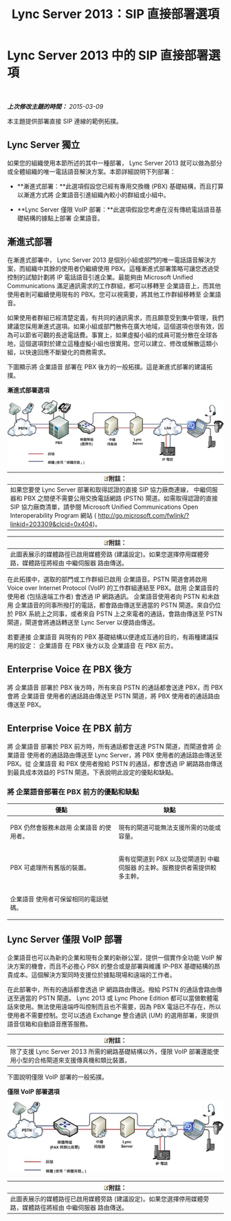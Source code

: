 ﻿---
title: Lync Server 2013：SIP 直接部署選項
TOCTitle: SIP 直接部署選項
ms:assetid: 84691944-03f2-4a89-9f2b-1ab3d7f388cc
ms:mtpsurl: https://technet.microsoft.com/zh-tw/library/Gg398672(v=OCS.15)
ms:contentKeyID: 49291531
ms.date: 08/10/2015
mtps_version: v=OCS.15
ms.translationtype: HT
---

# Lync Server 2013 中的 SIP 直接部署選項

 

_**上次修改主題的時間：** 2015-03-09_

本主題提供部署直接 SIP 連線的範例拓撲。

## Lync Server 獨立

如果您的組織使用本節所述的其中一種部署， Lync Server 2013 就可以做為部分或全體組織的唯一電話語音解決方案。本節詳細說明下列部署：

  - **漸進式部署：**此選項假設您已經有專用交換機 (PBX) 基礎結構，而且打算以漸進方式將 企業語音引進組織內較小的群組或小組中。

  - **Lync Server 僅限 VoIP 部署：**此選項假設您考慮在沒有傳統電話語音基礎結構的據點上部署 企業語音。

## 漸進式部署

在漸進式部署中， Lync Server 2013 是個別小組或部門的唯一電話語音解決方案，而組織中其餘的使用者仍繼續使用 PBX。這種漸進式部署策略可讓您透過受控制的試驗計劃將 IP 電話語音引進企業。最能夠由 Microsoft Unified Communications 滿足通訊需求的工作群組，都可以移轉至 企業語音上，而其他使用者則可繼續使用現有的 PBX。您可以視需要，將其他工作群組移轉至 企業語音。

如果使用者群組已經清楚定義，有共同的通訊需求，而且願意受到集中管理，我們建議您採用漸進式選項。如果小組或部門散佈在廣大地域，這個選項也很有效，因為可以節省可觀的長途電話費。事實上，如果虛擬小組的成員可能分散在全球各地，這個選項對於建立這種虛擬小組也很實用。您可以建立、修改或解散這類小組，以快速回應不斷變化的商務需求。

下圖顯示將 企業語音 部署在 PBX 後方的一般拓撲。這是漸進式部署的建議拓撲。

**漸進式部署選項**

![部門的移轉選項圖表](images/Gg398672.e951ecf4-7cd2-425a-9106-76977492d682(OCS.15).jpg "部門的移轉選項圖表")

<table>
<thead>
<tr class="header">
<th><img src="images/Gg398811.note(OCS.15).gif" title="note" alt="note" />附註：</th>
</tr>
</thead>
<tbody>
<tr class="odd">
<td>如果您要使 Lync Server 部署和取得認證的直接 SIP 協力廠商連線， 中繼伺服器和 PBX 之間便不需要公用交換電話網路 (PSTN) 閘道。如需取得認證的直接 SIP 協力廠商清單，請參閱 Microsoft Unified Communications Open Interoperability Program 網站 ( <a href="http://go.microsoft.com/fwlink/?linkid=203309%26clcid=0x404" class="uri">http://go.microsoft.com/fwlink/?linkid=203309&amp;clcid=0x404</a>)。</td>
</tr>
</tbody>
</table>


<table>
<thead>
<tr class="header">
<th><img src="images/Gg398811.note(OCS.15).gif" title="note" alt="note" />附註：</th>
</tr>
</thead>
<tbody>
<tr class="odd">
<td>此圖表展示的媒體路徑已啟用媒體旁路 (建議設定)。如果您選擇停用媒體旁路，媒體路徑將經由 中繼伺服器 路由傳送。</td>
</tr>
</tbody>
</table>


在此拓撲中，選取的部門或工作群組已啟用 企業語音。PSTN 閘道會將啟用 Voice over Internet Protocol (VoIP) 的工作群組連結至 PBX。啟用 企業語音的使用者 (包括遠端工作者) 會透過 IP 網路通訊。 企業語音使用者向 PSTN 和未啟用 企業語音的同事所撥打的電話，都會路由傳送至適當的 PSTN 閘道。來自仍位於 PBX 系統上之同事，或者來自 PSTN 上之來電者的通話，會路由傳送至 PSTN 閘道，閘道會將通話轉送至 Lync Server 以便路由傳送。

若要連接 企業語音 與現有的 PBX 基礎結構以便達成互通的目的，有兩種建議採用的設定： 企業語音 在 PBX 後方以及 企業語音 在 PBX 前方。

## Enterprise Voice 在 PBX 後方

將 企業語音 部署於 PBX 後方時，所有來自 PSTN 的通話都會送達 PBX，而 PBX 會將 企業語音 使用者的通話路由傳送至 PSTN 閘道，將 PBX 使用者的通話路由傳送至 PBX。

## Enterprise Voice 在 PBX 前方

將 企業語音 部署於 PBX 前方時，所有通話都會送達 PSTN 閘道，而閘道會將 企業語音 使用者的通話路由傳送至 Lync Server，將 PBX 使用者的通話路由傳送至 PBX。從 企業語音 和 PBX 使用者撥給 PSTN 的通話，都會透過 IP 網路路由傳送到最具成本效益的 PSTN 閘道。下表說明此設定的優點和缺點。

### 將 企業語音部署在 PBX 前方的優點和缺點

<table>
<colgroup>
<col style="width: 50%" />
<col style="width: 50%" />
</colgroup>
<thead>
<tr class="header">
<th>優點</th>
<th>缺點</th>
</tr>
</thead>
<tbody>
<tr class="odd">
<td><p>PBX 仍然會服務未啟用 企業語音 的使用者。</p></td>
<td><p>現有的閘道可能無法支援所需的功能或容量。</p></td>
</tr>
<tr class="even">
<td><p>PBX 可處理所有舊版的裝置。</p></td>
<td><p>需有從閘道到 PBX 以及從閘道到 中繼伺服器 的主幹。服務提供者需提供較多主幹。</p></td>
</tr>
<tr class="odd">
<td><p>企業語音 使用者可保留相同的電話號碼。</p></td>
<td><p> </p></td>
</tr>
</tbody>
</table>


## Lync Server 僅限 VoIP 部署

企業語音也可以為新的企業和現有企業的新辦公室，提供一個實作全功能 VoIP 解決方案的機會，而且不必擔心 PBX 的整合或是部署與維護 IP-PBX 基礎結構的昂貴成本。這個解決方案同時支援位於據點現場和遠端的工作者。

在此部署中，所有的通話都會透過 IP 網路路由傳送。撥給 PSTN 的通話會路由傳送至適當的 PSTN 閘道。 Lync 2013 或 Lync Phone Edition 都可以當做軟體電話來使用。無法使用遠端呼叫控制而且也不需要，因為 PBX 電話已不存在，所以使用者不需要控制。您可以透過 Exchange 整合通訊 (UM) 的選用部署，來提供語音信箱和自動語音應答服務。

<table>
<thead>
<tr class="header">
<th><img src="images/Gg398811.note(OCS.15).gif" title="note" alt="note" />附註：</th>
</tr>
</thead>
<tbody>
<tr class="odd">
<td>除了支援 Lync Server 2013 所需的網路基礎結構以外，僅限 VoIP 部署還能使用小型的合格閘道來支援傳真機和類比裝置。</td>
</tr>
</tbody>
</table>


下圖說明僅限 VoIP 部署的一般拓撲。

**僅限 VoIP 部署選項**

![Greenfidle 部署選項](images/Gg398672.820dc5fe-0e20-431b-ae4e-fefdf2221d3b(OCS.15).jpg "Greenfidle 部署選項")

<table>
<thead>
<tr class="header">
<th><img src="images/Gg398811.note(OCS.15).gif" title="note" alt="note" />附註：</th>
</tr>
</thead>
<tbody>
<tr class="odd">
<td>此圖表展示的媒體路徑已啟用媒體旁路 (建議設定)。如果您選擇停用媒體旁路，媒體路徑將經由 中繼伺服器 路由傳送。</td>
</tr>
</tbody>
</table>

